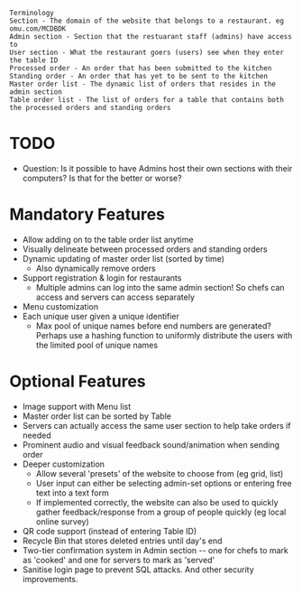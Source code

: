 ```
Terminology
Section - The domain of the website that belongs to a restaurant. eg omu.com/MCDBDK
Admin section - Section that the restuarant staff (admins) have access to
User section - What the restaurant goers (users) see when they enter the table ID
Processed order - An order that has been submitted to the kitchen
Standing order - An order that has yet to be sent to the kitchen
Master order list - The dynamic list of orders that resides in the admin section
Table order list - The list of orders for a table that contains both the processed orders and standing orders
```

# TODO
* Question: Is it possible to have Admins host their own sections with their computers? Is that for the better or worse?

# Mandatory Features
* Allow adding on to the table order list anytime
* Visually delineate between processed orders and standing orders
* Dynamic updating of master order list (sorted by time)
  * Also dynamically remove orders
* Support registration & login for restaurants
  * Multiple admins can log into the same admin section! So chefs can access and servers can access separately
* Menu customization
* Each unique user given a unique identifier
  * Max pool of unique names before end numbers are generated? Perhaps use a hashing function to uniformly distribute the users with the limited pool of unique names

# Optional Features
* Image support with Menu list
* Master order list can be sorted by Table
* Servers can actually access the same user section to help take orders if needed
* Prominent audio and visual feedback sound/animation when sending order
* Deeper customization 
  * Allow several 'presets' of the website to choose from (eg grid, list)
  * User input can either be selecting admin-set options or entering free text into a text form
  * If implemented correctly, the website can also be used to quickly gather feedback/response from a group of people quickly (eg local online survey)
* QR code support (instead of entering Table ID)
* Recycle Bin that stores deleted entries until day's end
* Two-tier confirmation system in Admin section -- one for chefs to mark as 'cooked' and one for servers to mark as 'served'
* Sanitise login page to prevent SQL attacks. And other security improvements.
